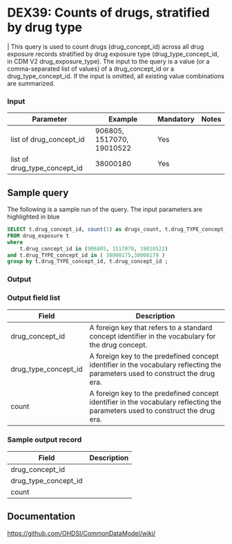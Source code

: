 # DEX39: Counts of drugs, stratified by drug type

| This query is used to count drugs (drug_concept_id) across all drug exposure records stratified by drug exposure type (drug_type_concept_id, in CDM V2 drug_exposure_type). The input to the query is a value (or a comma-separated list of values) of a drug_concept_id or a drug_type_concept_id. If the input is omitted, all existing value combinations are summarized.

### Input

|  Parameter |  Example |  Mandatory |  Notes | 
| --- | --- | --- | --- |
| list of drug_concept_id | 906805, 1517070, 19010522 | Yes |
| list of drug_type_concept_id | 38000180 | Yes | 


## Sample query

The following is a sample run of the query. The input parameters are highlighted in  blue 

```sql
SELECT t.drug_concept_id, count(1) as drugs_count, t.drug_TYPE_concept_id 
FROM drug_exposure t 
where
    t.drug_concept_id in (906805, 1517070, 19010522) 
and t.drug_TYPE_concept_id in ( 38000175,38000179 ) 
group by t.drug_TYPE_concept_id, t.drug_concept_id ;
```

### Output


### Output field list

|  Field |  Description |
| --- | --- | 
| drug_concept_id | A foreign key that refers to a standard concept identifier in the vocabulary for the drug concept. |
| drug_type_concept_id | A foreign key to the predefined concept identifier in the vocabulary reflecting the parameters used to construct the drug era. |
| count | A foreign key to the predefined concept identifier in the vocabulary reflecting the parameters used to construct the drug era. |


### Sample output record

|  Field |  Description |
| --- | --- | 
| drug_concept_id |   |
| drug_type_concept_id |   |
| count |   |

## Documentation
https://github.com/OHDSI/CommonDataModel/wiki/
